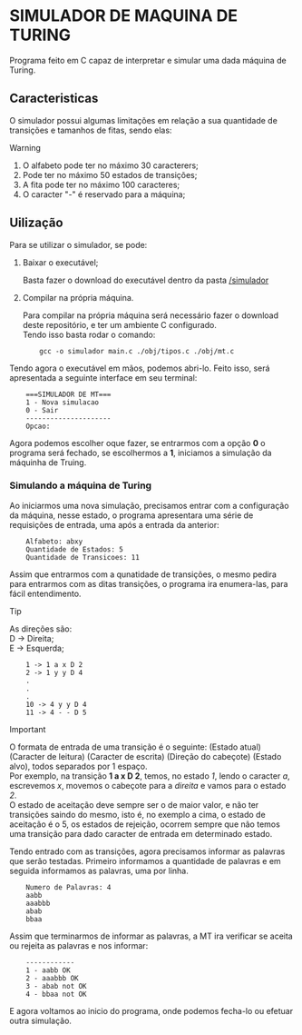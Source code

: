 # SIMULADOR DE MAQUINA DE TURING

Programa feito em C capaz de interpretar e simular uma dada máquina de Turing.

## Caracteristicas

O simulador possui algumas limitações em relação a sua quantidade de transições e tamanhos de fitas, sendo elas:

> [!WARNING]
>
> 1. O alfabeto pode ter no máximo 30 caracterers;
> 2. Pode ter no máximo 50 estados de transições;
> 3. A fita pode ter no máximo 100 caracteres;
> 4. O caracter "*-*" é reservado para a máquina;

## Uilização

Para se utilizar o simulador, se pode:

1. Baixar o executável;

    Basta fazer o download do executável dentro da pasta [/simulador](/simulador/simulador.zip)
2. Compilar na própria máquina.

    Para compilar na própria máquina será necessário fazer o download deste repositório, e ter um ambiente C configurado.  
    Tendo isso basta rodar o comando:

    ```console
        gcc -o simulador main.c ./obj/tipos.c ./obj/mt.c
    ```

Tendo agora o executável em mãos, podemos abri-lo. Feito isso, será apresentada a seguinte interface em seu terminal:

```console
    ===SIMULADOR DE MT===
    1 - Nova simulacao
    0 - Sair
    ---------------------
    Opcao:
```

Agora podemos escolher oque fazer, se entrarmos com a opção **0** o programa será fechado, se escolhermos a **1**, iniciamos a simulação da máquinha de Truing.

### Simulando a máquina de Turing

Ao iniciarmos uma nova simulação, precisamos entrar com a configuração da máquina, nesse estado, o programa apresentara uma série de requisições de entrada, uma após a entrada da anterior:

```console
    Alfabeto: abxy
    Quantidade de Estados: 5
    Quantidade de Transicoes: 11
```

Assim que entrarmos com a qunatidade de transições, o mesmo pedira para entrarmos com as ditas transições, o programa ira enumera-las, para fácil entendimento.

> [!TIP]  
> As direções são:  
> D -> Direita;  
> E -> Esquerda;

```console
    1 -> 1 a x D 2
    2 -> 1 y y D 4
    .
    .
    .
    10 -> 4 y y D 4
    11 -> 4 - - D 5
```

> [!IMPORTANT]  
> O formata de entrada de uma transição é o seguinte:
> (Estado atual) (Caracter de leitura) (Caracter de escrita) (Direção do cabeçote) (Estado alvo), todos separados por 1 espaço.  
> Por exemplo, na transição **1 a x D 2**, temos, no estado *1*, lendo o caracter *a*, escrevemos *x*, movemos o cabeçote para a *direita* e vamos para o estado *2*.  
> O estado de aceitação deve sempre ser o de maior valor, e não ter transições saindo do mesmo, isto é, no exemplo a cima, o estado de aceitação é o 5, os estados de rejeição, ocorrem sempre que não temos uma transição para dado caracter de entrada em determinado estado.

Tendo entrado com as transições, agora precisamos informar as palavras que serão testadas. Primeiro informamos a quantidade de palavras e em seguida informamos as palavras, uma por linha.  

```console
    Numero de Palavras: 4
    aabb
    aaabbb
    abab
    bbaa
```

Assim que terminarmos de informar as palavras, a MT ira verificar se aceita ou rejeita as palavras e nos informar:  

```console
    ------------
    1 - aabb OK
    2 - aaabbb OK
    3 - abab not OK
    4 - bbaa not OK
```

E agora voltamos ao inicio do programa, onde podemos fecha-lo ou efetuar outra simulação.  
